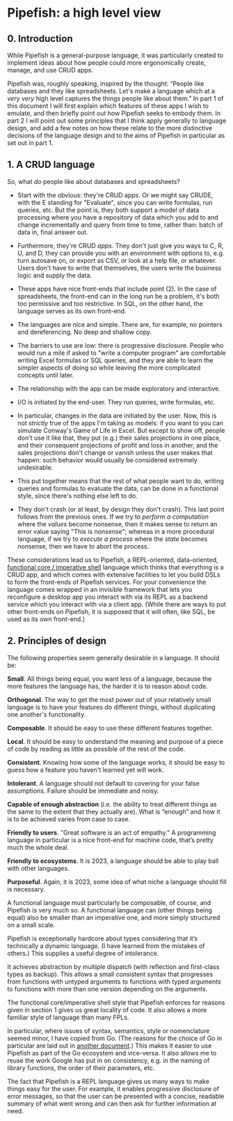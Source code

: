 # Pipefish: a high level view

## 0. Introduction
While Pipefish is a general-purpose language, it was particularly created to implement ideas about how people could more ergonomically create, manage, and use CRUD apps.

Pipefish was, roughly speaking, inspired by the thought: “People like databases and they like spreadsheets. Let's make a language which at a *very very* high level captures the things people like about them.” In part 1 of this document I will first explain which features of these apps I wish to emulate, and then briefly point out how Pipefish seeks to embody them. In part 2 I will point out some principles that I think apply generally to language design, and add a few notes on how these relate to the more distinctive decisions of the language design and to the aims of Pipefish in particular as set out in part 1.

## 1. A CRUD language

So, what *do* people like about databases and spreadsheets?

* Start with the obvious: they're CRUD apps. Or we might say CRUDE, with the E standing for "Evaluate", since you can write formulas, run queries, etc. But the point is, they both support a model of data processing where you have a repository of data which you add to and change incrementally and query from time to time, rather than: batch of data in, final answer out.

* Furthermore, they're CRUD *apps*. They don't just give you ways to C, R, U, and D, they can provide you with an environment with options to, e.g. turn autosave on, or export as CSV, or look at a help file, or whatever. Users don't have to write that themselves, the users write the business logic and supply the data.

* These apps have nice front-ends that include point (2). In the case of spreadsheets, the front-end can in the long run be a problem, it's both too permissive and too restrictive. In SQL, on the other hand, the language serves as its own front-end.

* The languages are nice and simple. There are, for example, no pointers and dereferencing. No deep and shallow copy.

* The barriers to use are low: there is progressive disclosure. People who would run a mile if asked to "write a computer program" are comfortable writing Excel formulas or SQL queries, and they are able to learn the simpler aspects of doing so while leaving the more complicated concepts until later.

* The relationship with the app can be made exploratory and interactive.

* I/O is initiated by the end-user. They run queries, write formulas, etc.

* In particular, changes in the data are initiated by the user. Now, this is not *strictly* true of the apps I'm taking as models: if you want to you can simulate Conway's Game of Life in Excel. But except to show off, people don't use it like that, they put (e.g.) their sales projections in one place, and their consequent projections of profit and loss in another, and the sales projections don't change or vanish unless the user makes that happen: such behavior would usually be considered extremely undesirable.

* This put together means that the rest of what people want to do, writing queries and formulas to evaluate the data, can be done in a functional style, since there's nothing else left to do.

* They don't crash (or at least, by design they don't crash). This last point follows from the previous ones. If we try to *perform a computation* where the *values* become nonsense, then it makes sense to return an error value saying "This is nonsense"; whereas in a more procedural language, if we try to *execute a process* where the *state* becomes nonsense, then we have to abort the process.

These considerations lead us to Pipefish, a REPL-oriented, data-oriented, [functional core / imperative shell](https://github.com/tim-hardcastle/Pipefish/blob/main/docs/functional-core-imperative-shell.md) language which thinks that everything is a CRUD app, and which comes with extensive facilities to let you build DSLs to form the front-ends of Pipefish services. For your convenience the language comes wrapped in an invisible framework that lets you reconfigure a desktop app you interact with via its REPL as a backend service which you interact with via a client app. (While there are ways to put other front-ends on Pipefish, it is supposed that it will often, like SQL, be used as its own front-end.)

## 2. Principles of design

The following properties seem generally desirable in a language. It should be:

**Small**. All things being equal, you want less of a language, because the more features the language has, the harder it is to reason about code.

**Orthogonal**. The way to get the most power out of your relatively small language is to have your features do different things, without duplicating one another's functionality.

**Composable**. It should be easy to use these different features together.

**Local**. It should be easy to understand the meaning and purpose of a piece of code by reading as little as possible of the rest of the code. 

**Consistent**. Knowing how some of the language works, it should be easy to guess how a feature you haven't learned yet will work. 

**Intolerant**. A language should not default to covering for your false assumptions. Failure should be immediate and noisy. 

**Capable of enough abstraction** (i.e. the ability to treat different things as the same to the extent that they actually are). What is “enough” and how it is to be achieved varies from case to case.

**Friendly to users**. "Great software is an act of empathy." A programming language in particular is a nice front-end for machine code, that’s pretty much the whole deal.

**Friendly to ecosystems**. It is 2023, a language should be able to play ball with other languages.

**Purposeful**. Again, it is 2023, some idea of what niche a language should fill is necessary.

A functional language must particularly be composable, of course, and Pipefish is very much so. A functional language can (other things being equal) also be smaller than an imperative one, and more simply structured on a small scale.

Pipefish is exceptionally hardcore about types considering that it’s technically a dynamic language. (I have learned from the mistakes of others.) This supplies a useful degree of intolerance.

It achieves abstraction by multiple dispatch (with reflection and first-class types as backup). This allows a small consistent syntax that progresses from functions with untyped arguments to functions with typed arguments to functions with more than one version depending on the arguments.

The functional core/imperative shell style that Pipefish enforces for reasons given in section 1 gives us great locality of code. It also allows a more familiar style of language than many FPLs.

In particular, where issues of syntax, semantics, style or nomenclature seemed minor, I have copied from Go. (The reasons for the choice of Go in particular are laid out in [another document](https://github.com/tim-hardcastle/Pipefish/blob/main/docs/the-whys-of-Pipefish.md#why-go).) This makes it easier to use Pipefish as part of the Go ecosystem and vice-versa. It also allows me to reuse the work Google has put in on consistency, e.g. in the naming of library functions, the order of their parameters, etc. 

The fact that Pipefish is a REPL language gives us many ways to make things easy for the user. For example, it enables progressive disclosure of error messages, so that the user can be presented with a concise, readable summary of what went wrong and can then ask for further information at need.
